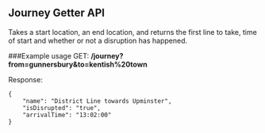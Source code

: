 ## Journey Getter API

Takes a start location, an end location, and returns the first line to take, time of start and whether
or not a disruption has happened.

###Example usage
GET:  __/journey?from=gunnersbury&to=kentish%20town__

Response:

    {
        "name": "District Line towards Upminster", 
        "isDisrupted": "true", 
        "arrivalTime": "13:02:00"
    }